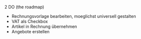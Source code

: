 2 DO (the roadmap)

  * Rechnungsvorlage bearbeiten, moeglichst universell gestalten
  * VAT als Checkbox
  * Artikel in Rechnung übernehmen
  * Angebote erstellen
  




